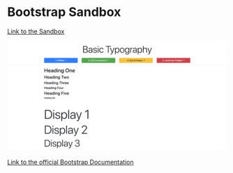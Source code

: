 # Bootstrap Sandbox

[Link to the Sandbox](http://rickybag.github.io/bootstrap/)

![Screenshot](screen.png)

[Link to the official Bootstrap Documentation](https://getbootstrap.com/docs/4.4/getting-started/introduction/)
